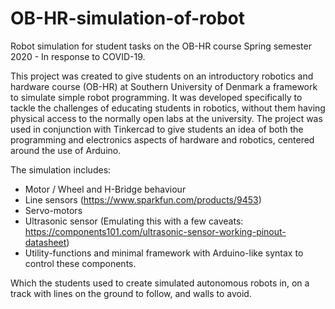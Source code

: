# OB-HR-simulation-of-robot
Robot simulation for student tasks on the OB-HR course Spring semester 2020 - In response to COVID-19.

This project was created to give students on an introductory robotics and hardware course (OB-HR) at Southern University of Denmark a framework to simulate simple robot programming.
It was developed specifically to tackle the challenges of educating students in robotics, without them having physical access to the normally open labs at the university.
The project was used in conjunction with Tinkercad to give students an idea of both the programming and electronics aspects of hardware and robotics, centered around the use of Arduino.

The simulation includes:
- Motor / Wheel and H-Bridge behaviour
- Line sensors (https://www.sparkfun.com/products/9453)
- Servo-motors
- Ultrasonic sensor (Emulating this with a few caveats: https://components101.com/ultrasonic-sensor-working-pinout-datasheet)
- Utility-functions and minimal framework with Arduino-like syntax to control these components.

Which the students used to create simulated autonomous robots in, on a track with lines on the ground to follow, and walls to avoid.
